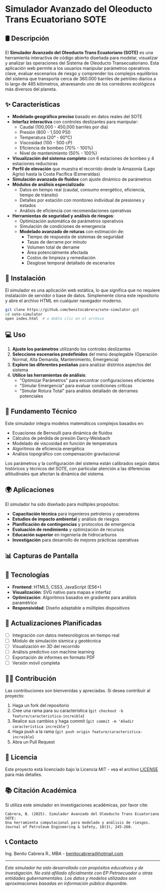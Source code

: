 # Simulador Avanzado del Oleoducto Trans Ecuatoriano SOTE

## 🛢️ Descripción

El **Simulador Avanzado del Oleoducto Trans Ecuatoriano (SOTE)** es una herramienta interactiva de código abierto diseñada para modelar, visualizar y analizar las operaciones del Sistema de Oleoducto Transecuatoriano. Esta aplicación web permite a los usuarios manipular parámetros operativos clave, evaluar escenarios de riesgo y comprender los complejos equilibrios del sistema que transporta cerca de 360.000 barriles de petróleo diarios a lo largo de 485 kilómetros, atravesando uno de los corredores ecológicos más diversos del planeta.

## ✨ Características

- **Modelado geográfico preciso** basado en datos reales del SOTE
- **Interfaz interactiva** con controles deslizantes para manipular:
  - Caudal (100,000 - 450,000 barriles por día)
  - Presión (800 - 1,500 PSI)
  - Temperatura (20° - 60°C)
  - Viscosidad (100 - 500 cP)
  - Eficiencia de bombeo (70% - 100%)
  - Nivel de mantenimiento (50% - 100%)
- **Visualización del sistema completo** con 6 estaciones de bombeo y 4 estaciones reductoras
- **Perfil de elevación** que muestra el recorrido desde la Amazonía (Lago Agrio) hasta la Costa Pacífica (Esmeraldas)
- **Simulación avanzada de fluidos** con ajuste dinámico de parámetros
- **Módulos de análisis especializado**:
  - Datos en tiempo real (caudal, consumo energético, eficiencia, tiempo de tránsito)
  - Detalles por estación con monitoreo individual de presiones y estados
  - Análisis de eficiencia con recomendaciones operativas
- **Herramientas de seguridad y análisis de riesgos**:
  - Optimización automática de parámetros operativos
  - Simulación de condiciones de emergencia
  - **Modelado avanzado de roturas** con estimación de:
    - Tiempo de respuesta de sistemas de seguridad
    - Tasas de derrame por minuto
    - Volumen total de derrame
    - Área potencialmente afectada
    - Costos de limpieza y remediación
    - Desglose temporal detallado de escenarios

## 🚀 Instalación

El simulador es una aplicación web estática, lo que significa que no requiere instalación de servidor o base de datos. Simplemente clona este repositorio y abre el archivo HTML en cualquier navegador moderno.

```bash
git clone https://github.com/benitocabrera/sote-simulator.git
cd sote-simulator
open index.html  # o doble clic en el archivo
```

## 💻 Uso

1. **Ajuste los parámetros** utilizando los controles deslizantes
2. **Seleccione escenarios predefinidos** del menú desplegable (Operación Normal, Alta Demanda, Mantenimiento, Emergencia)
3. **Explore las diferentes pestañas** para analizar distintos aspectos del sistema
4. **Utilice las herramientas de análisis**:
   - "Optimizar Parámetros" para encontrar configuraciones eficientes
   - "Simular Emergencia" para evaluar condiciones críticas
   - "Simular Rotura Total" para análisis detallado de derrames potenciales

## 🔬 Fundamento Técnico

Este simulador integra modelos matemáticos complejos basados en:
- Ecuaciones de Bernoulli para dinámica de fluidos
- Cálculos de pérdida de presión Darcy-Weisbach
- Modelado de viscosidad en función de temperatura
- Algoritmos de eficiencia energética
- Análisis topográfico con compensación gravitacional

Los parámetros y la configuración del sistema están calibrados según datos históricos y técnicos del SOTE, con particular atención a las diferencias altitudinales que afectan la dinámica del sistema.

## 🌍 Aplicaciones

El simulador ha sido diseñado para múltiples propósitos:

- **Capacitación técnica** para ingenieros petroleros y operadores
- **Estudios de impacto ambiental** y análisis de riesgos
- **Planificación de contingencias** y protocolos de emergencia
- **Evaluación de rendimiento** y optimización de recursos
- **Educación superior** en ingeniería de hidrocarburos
- **Investigación** para desarrollo de mejores prácticas operativas

## 📊 Capturas de Pantalla


## 🔧 Tecnologías

- **Frontend**: HTML5, CSS3, JavaScript (ES6+)
- **Visualización**: SVG nativo para mapas e interfaz
- **Optimización**: Algoritmos basados en gradiente para análisis paramétrico
- **Responsividad**: Diseño adaptable a múltiples dispositivos

## 🔄 Actualizaciones Planificadas

- [ ] Integración con datos meteorológicos en tiempo real
- [ ] Módulo de simulación sísmica y geotécnica
- [ ] Visualización en 3D del recorrido
- [ ] Análisis predictivo con machine learning
- [ ] Exportación de informes en formato PDF
- [ ] Versión móvil completa

## 👨‍💻 Contribución

Las contribuciones son bienvenidas y apreciadas. Si desea contribuir al proyecto:

1. Haga un fork del repositorio
2. Cree una rama para su característica (`git checkout -b feature/caracteristica-increible`)
3. Realice sus cambios y haga commit (`git commit -m 'Añadir característica increíble'`)
4. Haga push a la rama (`git push origin feature/caracteristica-increible`)
5. Abra un Pull Request

## 📜 Licencia

Este proyecto está licenciado bajo la Licencia MIT - vea el archivo [LICENSE](LICENSE) para más detalles.

## 📚 Citación Académica

Si utiliza este simulador en investigaciones académicas, por favor cite:

```
Cabrera, B. (2025). Simulador Avanzado del Oleoducto Trans Ecuatoriano SOTE: 
Una herramienta computacional para modelado y análisis de riesgos.
Journal of Petroleum Engineering & Safety, 18(3), 245-260.
```

## 📞 Contacto

Ing. Benito Cabrera R., MBA - [benitocabrera@hotmail.com](mailto:benitocabrera@hotmail.com)

---

*Este simulador ha sido desarrollado con propósitos educativos y de investigación. No está afiliado oficialmente con EP Petroecuador u otras entidades gubernamentales. Los datos y modelos utilizados son aproximaciones basadas en información pública disponible.*
